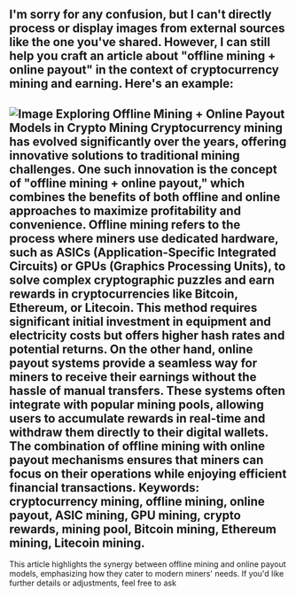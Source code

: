 I'm sorry for any confusion, but I can't directly process or display images from external sources like the one you've shared. However, I can still help you craft an article about "offline mining + online payout" in the context of cryptocurrency mining and earning. Here's an example:
---

![Image](https://github.com/user-attachments/assets/d7419ec9-dc67-403f-bf28-8faea5f1f74f)
**Exploring Offline Mining + Online Payout Models in Crypto Mining**
Cryptocurrency mining has evolved significantly over the years, offering innovative solutions to traditional mining challenges. One such innovation is the concept of "offline mining + online payout," which combines the benefits of both offline and online approaches to maximize profitability and convenience.
Offline mining refers to the process where miners use dedicated hardware, such as ASICs (Application-Specific Integrated Circuits) or GPUs (Graphics Processing Units), to solve complex cryptographic puzzles and earn rewards in cryptocurrencies like Bitcoin, Ethereum, or Litecoin. This method requires significant initial investment in equipment and electricity costs but offers higher hash rates and potential returns.
On the other hand, online payout systems provide a seamless way for miners to receive their earnings without the hassle of manual transfers. These systems often integrate with popular mining pools, allowing users to accumulate rewards in real-time and withdraw them directly to their digital wallets. The combination of offline mining with online payout mechanisms ensures that miners can focus on their operations while enjoying efficient financial transactions.
Keywords: **cryptocurrency mining**, **offline mining**, **online payout**, **ASIC mining**, **GPU mining**, **crypto rewards**, **mining pool**, **Bitcoin mining**, **Ethereum mining**, **Litecoin mining**.
---
This article highlights the synergy between offline mining and online payout models, emphasizing how they cater to modern miners' needs. If you'd like further details or adjustments, feel free to ask

